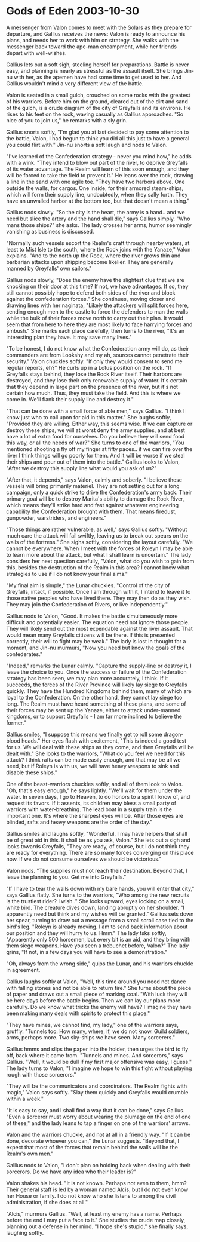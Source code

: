 <!-- TITLE: Gods of Eden 2003-10-30 -->
<!-- SUBTITLE: A game log for Gods of Eden -->

# Gods of Eden 2003-10-30

A messenger from Valon comes to meet with the Solars as they prepare for departure, and Gallius receives the news: Valon is ready to announce his plans, and needs her to work with him on strategy. She walks with the messenger back toward the ape-man encampment, while her friends depart with well-wishes.

Gallius lets out a soft sigh, steeling herself for preparations. Battle is never easy, and planning is nearly as stressful as the assault itself. She brings Jin-nu with her, as the apemen have had some time to get used to her. And Gallius wouldn't mind a very different view of the battle.

Valon is seated in a small gulch, crouched on some rocks with the greatest of his warriors. Before him on the ground, cleared out of the dirt and sand of the gulch, is a crude diagram of the city of Greyfalls and its environs. He rises to his feet on the rock, waving casually as Gallius approaches. "So nice of you to join us," he remarks with a sly grin.

Gallius snorts softly, "I'm glad you at last decided to pay some attention to the battle, Valon, I had begun to think you did all this just to have a general you could flirt with." Jin-nu snorts a soft laugh and nods to Valon.

"I've learned of the Confederation strategy - never you mind how," he adds with a wink. "They intend to blow out part of the river, to deprive Greyfalls of its water advantage. The Realm will learn of this soon enough, and they will be forced to take the field to prevent it." He leans over the rock, drawing a line in the sand with one agile toe. "They have two harbors above. One outside the walls, for cargos. One inside, for their armored steam-ships, which will form their supply line, undoubtedly, when they sally forth. They have an unwalled harbor at the bottom too, but that doesn't mean a thing."

Gallius nods slowly. "So the city is the heart, the army is a hand.. and we need but slice the artery and the hand shall die," says Gallius simply. "Who mans those ships?" she asks. The lady crosses her arms, humor seemingly vanishing as business is discussed.

"Normally such vessels escort the Realm's craft through nearby waters, at least to Mist Isle to the south, where the Rock joins with the Yanaze," Valon explains. "And to the north up the Rock, where the river grows thin and barbarian attacks upon shipping become likelier. They are generally manned by Greyfalls' own sailors."

Gallius nods slowly, "Does the enemy have the slightest clue that we are knocking on their door at this time? If not, we have advantages. If so, they still cannot possibly hope to defend both sides of the river and block against the confederation forces." She continues, moving closer and drawing lines with her naginata, "Likely the attackers will split forces here, sending enough men to the castle to force the defenders to man the walls while the bulk of their forces move north to carry out their plan. It would seem that from here to here they are most likely to face harrying forces and ambush." She marks each place carefully, then turns to the river, "It's an interesting plan they have. It may save many lives."

"To be honest, I do not know what the Confederation army will do, as their commanders are from Lookshy and my ah, sources cannot penetrate their security." Valon chuckles softly. "If only they would consent to send me regular reports, eh?" He curls up in a Lotus position on the rock. "If Greyfalls stays behind, they lose the Rock River itself. Their harbors are destroyed, and they lose their only renewable supply of water. It's certain that they depend in large part on the presence of the river, but it's not certain how much. Thus, they must take the field. And this is where we come in. We'll flank their supply line and destroy it."

"That can be done with a small force of able men," says Gallius. "I think I know just who to call upon for aid in this matter." She laughs softly, "Provided they are willing. Either way, this seems wise. If we can capture or destroy these ships, we will at worst deny the army supplies, and at best have a lot of extra food for ourselves. Do you believe they will send food this way, or all the needs of war?" She turns to one of the warriors, "You mentioned shooting a fly off my finger at fifty paces.. if we can fire over the river I think things will go poorly for them. And it will be worse if we steal their ships and pour out of them into the battle." Gallius looks to Valon, "After we destroy this supply line what would you ask of us?"

"After that, it depends," says Valon, calmly and soberly. "I believe these vessels will bring primarily materiel. They are not setting out for a long campaign, only a quick strike to drive the Confederation's army back. Their primary goal will be to destroy Marita's ability to damage the Rock River, which means they'll strike hard and fast against whatever engineering capability the Confederation brought with them. That means firedust, gunpowder, warstriders, and engineers."

"Those things are rather vulnerable, as well," says Gallius softly. "Without much care the attack will fail swiftly, leaving us to break out spears on the walls of the fortress." She sighs softly, considering the layout carefully. "We cannot be everywhere. When I meet with the forces of Roleyn I may be able to learn more about the attack, but what I shall learn is uncertain." The lady considers her next question carefully, "Valon, what do you wish to gain from this, besides the destruction of the Realm in this area? I cannot know what strategies to use if I do not know your final aims."

"My final aim is simple," the Lunar chuckles. "Control of the city of Greyfalls, intact, if possible. Once I am through with it, I intend to leave it to those native peoples who have lived there. They may then do as they wish. They may join the Confederation of Rivers, or live independently."

Gallius nods to Valon, "Good. It makes the battle simultaneously more difficult and potentially easier. The equation need not ignore those people. They will likely send out the most expendable against the river assault. That would mean many Greyfalls citizens will be there. If this is presented correctly, their will to fight may be weak." The lady is lost in thought for a moment, and Jin-nu murmurs, "Now you need but know the goals of the confederates."

"Indeed," remarks the Lunar calmly. "Capture the supply-line or destroy it, I leave the choice to you. Once the success or failure of the Confederation strategy has been seen, we may plan more accurately, I think. If it succeeds, the forces of the River Province will likely lay siege to Greyfalls quickly. They have the Hundred Kingdoms behind them, many of which are loyal to the Confederation. On the other hand, they cannot lay siege too long. The Realm must have heard something of these plans, and some of their forces may be sent up the Yanaze, either to attack under-manned kingdoms, or to support Greyfalls - I am far more inclined to believe the former."

Gallius smiles, "I suppose this means we finally get to roll some dragon-blood heads." Her eyes flash with excitement, "This is indeed a good test for us. We will deal with these ships as they come, and then Greyfalls will be dealt with." She looks to the warriors, "What do you feel we need for this attack? I think rafts can be made easily enough, and that may be all we need, but if Roleyn is with us, we will have heavy weapons to sink and disable these ships."

One of the beast-warriors chuckles softly, and all of them look to Valon. "Oh, that's easy enough," he says lightly. "We'll wait for them under the water. In seven days, I go to Heaven, to do honors to a spirit I know of, and request its favors. If it assents, its children may bless a small party of warriors with water-breathing. The lead boat in a supply train is the important one. It's where the sharpest eyes will be. After those eyes are blinded, rafts and heavy weapons are the order of the day."

Gallius smiles and laughs softly, "Wonderful. I may have helpers that shall be of great aid in this. It shall be as you ask, Valon." She lets out a sigh and looks towards Greyfalls, "They are ready, of course, but I do not think they are ready for everything. There are so many forces converging on this place now. If we do not consume ourselves we should be victorious."

Valon nods. "The supplies must not reach their destination. Beyond that, I leave the planning to you. Get me into Greyfalls."

"If I have to tear the walls down with my bare hands, you will enter that city," says Gallius flatly. She turns to the warriors, "Who among the new recruits is the trustiest rider? I wish.." She looks upward, eyes locking on a small, white bird. The creature dives down, landing abruptly on her shoulder. "I apparently need but think and my wishes will be granted." Gallius sets down her spear, turning to draw out a message from a small scroll case tied to the bird's leg. "Roleyn is already moving. I am to send back information about our position and they will hurry to us. Hmm." The lady tsks softly, "Apparently only 500 horsemen, but every bit is an aid, and they bring with them siege weapons. Have you seen a trebuchet before, Valon?" The lady grins, "If not, in a few days you will have to see a demonstration."

"Oh, always from the wrong side," quips the Lunar, and his warriors chuckle in agreement.

Gallius laughs softly at Valon, "Well, this time around you need not dance with falling stones and not be able to return fire." She turns about the piece of paper and draws out a small piece of marking coal. "With luck they will be here days before the battle begins. Then we can lay our plans more carefully. Do we know what tricks the enemy will have? I imagine they have been making many deals with spirits to protect this place."

"They have mines, we cannot find, my lady," one of the warriors says, gruffly. "Tunnels too. How many, where, if, we do not know. Guild soldiers, arms, perhaps more. Two sky-ships we have seen. Many sorcerers."

Gallius hmms and slips the paper into the holder, then urges the bird to fly off, back where it came from. "Tunnels and mines. And sorcerors," says Gallius. "Well, it would be dull if my first major offensive was easy, I guess." The lady turns to Valon, "I imagine we hope to win this fight without playing rough with those sorcerors."

"They will be the communicators and coordinators. The Realm fights with magic," Valon says softly. "Slay them quickly and Greyfalls would crumble within a week."

"It is easy to say, and I shall find a way that it can be done," says Gallius. "Even a sorceror must worry about wearing the plumage on the end of one of these," and the lady leans to tap a finger on one of the warriors' arrows.

Valon and the warriors chuckle, and not at all in a friendly way. "If it can be done, decorate whoever you can," the Lunar suggests. "Beyond that, I expect that most of the forces that remain behind the walls will be the Realm's own men."

Gallius nods to Valon, "I don't plan on holding back when dealing with their sorcerors. Do we have any idea who their leader is?"

Valon shakes his head. "It is not known. Perhaps not even to them, hmm? Their general staff is led by a woman named Alcis, but I do not even know her House or family. I do not know who she listens to among the civil administration, if she does at all."

"Alcis," murmurs Gallius. "Well, at least my enemy has a name. Perhaps before the end I may put a face to it." She studies the crude map closely, planning out a defense in her mind. "I hope she's stupid," she finally says, laughing softly.
